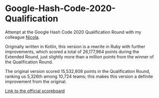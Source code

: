 # Google-Hash-Code-2020-Qualification
Attempt at the Google Hash Code 2020 Qualification Round with my colleague [Nicola](https://github.com/nicolabba).

Originally written in Kotlin, this version is a rewrite in Ruby with further improvements, which scored a total of 26,177,964 points during the Extended Round, just slightly more than a million points from the winner of the Qualification Round.

The original version scored 15,532,608 points in the Qualification Round, ranking us 5,326th among 10,724 teams; this makes this version a definite improvement from the original.

[Link to the official scoreboard](https://hashcodejudge.withgoogle.com/scoreboard)

